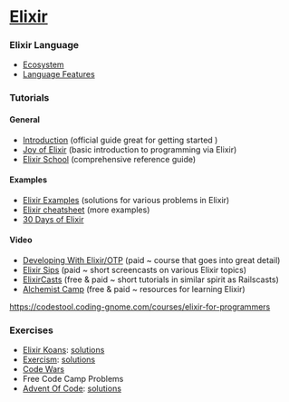 # [Elixir](https://elixir-lang.org/)

### Elixir Language

- [Ecosystem](ECOSYSTEM.md)
- [Language Features](LANGUAGE_FEATURES.md)

### Tutorials

#### General

- [Introduction](https://elixir-lang.org/getting-started/introduction.html) (official guide great for getting started )
- [Joy of Elixir](https://joyofelixir.com/toc.html) (basic introduction to programming via Elixir)
- [Elixir School](https://elixirschool.com/en/) (comprehensive reference guide)

#### Examples

- [Elixir Examples](https://elixir-examples.github.io/) (solutions for various problems in Elixir)
- [Elixir cheatsheet](https://devhints.io/elixir) (more examples)
- [30 Days of Elixir](https://github.com/seven1m/30-days-of-elixir)

#### Video

- [Developing With Elixir/OTP](https://pragmaticstudio.com/courses/elixir) (paid ~ course that goes into great detail)
- [Elixir Sips](http://elixirsips.com/episodes.html) (paid ~ short screencasts on various Elixir topics)
- [ElixirCasts](https://elixircasts.io/) (free & paid ~ short tutorials in similar spirit as Railscasts)
- [Alchemist Camp](https://alchemist.camp/start) (free & paid ~ resources for learning Elixir)

https://codestool.coding-gnome.com/courses/elixir-for-programmers

### Exercises

- [Elixir Koans](http://elixirkoans.io): [solutions](exercises/elixir-koans)
- [Exercism](https://exercism.io/tracks/elixir): [solutions](exercises/exercism)
- [Code Wars](https://www.codewars.com/?language=elixir)
- Free Code Camp Problems
- [Advent Of Code](https://adventofcode.com): [solutions](exercises/advent-of-code)
